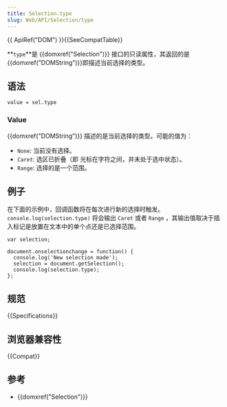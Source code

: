 ```yaml
---
title: Selection.type
slug: Web/API/Selection/type
---
```


{{ ApiRef("DOM") }}{{SeeCompatTable}}

**`type`**是 {{domxref("Selection")}} 接口的只读属性，其返回的是{{domxref("DOMString")}}即描述当前选择的类型。

## 语法

```plain
value = sel.type
```

### Value

{{domxref("DOMString")}} 描述的是当前选择的类型。可能的值为：

- `None`: 当前没有选择。
- `Caret`: 选区已折叠（即 光标在字符之间，并未处于选中状态）。
- `Range`: 选择的是一个范围。

## 例子

在下面的示例中，回调函数将在每次进行新的选择时触发。 `console.log(selection.type)` 将会输出 `Caret` 或者 `Range` ，其输出值取决于插入标记是放置在文本中的单个点还是已选择范围。

```plain
var selection;

document.onselectionchange = function() {
  console.log('New selection made');
  selection = document.getSelection();
  console.log(selection.type);
};
```

## 规范

{{Specifications}}

## 浏览器兼容性

{{Compat}}

## 参考

- {{domxref("Selection")}}
